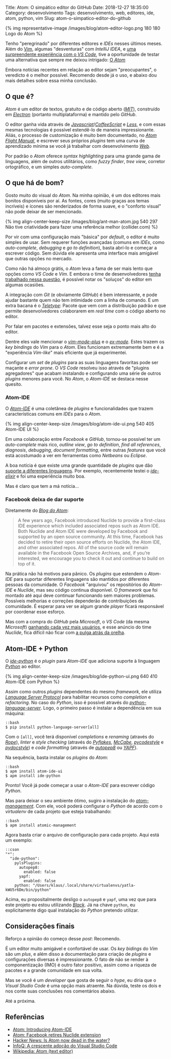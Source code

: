 Title: Atom: O simpático editor do GitHub
Date: 2018-12-27 18:35:00
Category: desenvolvimento
Tags: desenvolvimento, web, editores, ide, atom, python, vim
Slug: atom-o-simpatico-editor-do-github

{% img representative-image /images/blog/atom-editor-logo.png 180 180 Logo do Atom %}

Tenho "peregrinado" por diferentes editores e _IDEs_ nesses últimos meses. Além
do [Vim]({tag}vim "Leia mais sobre Vim"), algumas "desventuras" com _IntelliJ IDEA_,
e [uma surpreendente experiência com o _VS Code_]({filename}eu-me-rendo-vscode.md "Eu me rendo: VS Code"),
tive a oportunidade de testar uma alternativa que sempre me deixou intrigado:
[O _Atom_](https://atom.io/ "A hackable text editor for the 21st Century")

<!-- PELICAN_END_SUMMARY -->

Embora notícias recentes em relação ao editor sejam "preocupantes", o veredicto
é o melhor possível. Recomendo desde já o uso, e abaixo dou mais detalhes
sobre essa minha conclusão.

## O que é?

_Atom_ é um editor de textos, gratuito e de código aberto
([_MIT_](https://en.wikipedia.org/wiki/MIT_License "Leia mais sobre a MIT License")),
construído em [_Electron_](https://github.com/electron/electron "Leia mais sobre Electron")
(portanto multiplataforma) e mantido pelo _GitHub_.

O editor ganha vida através de
[_Javascript_]({tag}javascript "Leia mais sobre Javascript")/[_CoffeeScript_](https://coffeescript.org/ "CoffeeScript is a little language that compiles into JavaScript") e
[_Less_](http://lesscss.org/ "It's CSS, with just a little more."), e com essas
mesmas tecnologias é possível estendê-lo de maneira impressionante. Aliás, o
processo de customização é muito bem documentado, no
[_Atom Flight Manual_](https://flight-manual.atom.io/ "Leia mais na página oficial"),
e escrever seus próprios _plugins_ tem uma curva de aprendizado mínima se você
já trabalhar com desenvolvimento [_Web_]({tag}web "Leia mais sobre web").

Por padrão o _Atom_ oferece _syntax highlighting_ para uma grande gama de linguagens,
além de outros utilitários, como _fuzzy finder_, _tree view_, corretor ortográfico,
e um simples _auto-complete_.

## O que há de bom?

Gosto muito do visual do _Atom_. Na minha opinião, é um dos editores mais bonitos
disponíveis por aí. As fontes, cores (muito graças aos temas incríveis)
e ícones são renderizados de forma suave, e o "conforto visual" não pode deixar de ser
mencionado.

{% img align-center-keep-size /images/blog/ant-man-atom.jpg 540 297 Não tive criatividade para fazer uma referência melhor (collider.com) %}

Por vir com uma configuração mais "básica"
por _default_, o editor é muito simples de usar. Sem requerer funções avançadas
(comuns em _IDEs_, como _auto-complete_, _debugging_ e _go to definition_), basta
abrí-lo e começar a escrever código. Sem dúvida ele apresenta uma interface
mais amigável que outras opções no mercado.

Como não há almoço grátis, o _Atom_ leva a fama de ser mais lento que
opções como _VS Code_ e _Vim_. E embora o time de desenvolvedores
[tenha trabalhado nessa questão](https://blog.atom.io/2017/04/18/improving-startup-time.html "Improving Startup time"),
é possível notar os "soluços" do editor em algumas ocasiões.

A integração com _Git_ (e obviamente _GitHub_) é bem interessante, e pode ajudar
bastante quem não tem intimidade com a linha de comando. E um extra bacana é o
[_Teletype_](https://teletype.atom.io/ "Collaborate in real time in Atom"):
Pacote que vem com a distribuição padrão e que permite desenvolvedores colaborarem
em _real time_ com o código aberto no editor.

Por falar em pacotes e extensões, talvez esse seja o ponto mais alto do editor.

Dentre eles vale mencionar o [_vim-mode-plus_](https://atom.io/packages/vim-mode-plus "vim-mode improved")
e o [_ex-mode_](https://atom.io/packages/ex-mode "Ex for Atom's vim-mode"). Estes
trazem os _key bindings_ do _Vim_ para o _Atom_. Eles funcionam extremamente bem
e é a "experiência _Vim-like_" mais eficiente que já experimentei.

Configurar um _set_ de _plugins_ para as suas linguagens favoritas pode
ser maçante e _error prone_. O _VS Code_ resolveu isso através de "plugins agregadores"
que acabam instalando e configurando uma série de outros _plugins_ menores para você. No
_Atom_, o _Atom-IDE_ se destaca nesse quesito.

### Atom-IDE

O [_Atom-IDE_](https://ide.atom.io/ "Improve language integration") é uma coletânea
de _plugins_ e funcionalidades que trazem características comuns em _IDEs_ para o
_Atom_.

{% img align-center-keep-size /images/blog/atom-ide-ui.png 540 405 Atom-IDE UI %}

Em uma colaboração entre _Facebook_ e _GitHub_, tornou-se possível ter um _auto-complete_
mais rico, _outline view_, _go to definition_, _find all references_, _diagnosis_,
_debugging_, _document formatting_, entre outras _features_ que você está acostumado a ver
em ferramentas como _Netbeans_ ou _Eclipse_.

A boa notícia é que existe uma grande quantidade de _plugins_ que dão [suporte a diferentes linguagens](https://atom.io/packages/search?q=IDE "Veja mais plugins de Atom-IDE"). Por exemplo,
recentemente testei o [_ide-elixir_](https://atom.io/packages/ide-elixir "Plugin para o Elixir")
e foi uma experiência muito boa.

Mas é claro que tem a má notícia...

### Facebook deixa de dar suporte

Diretamente do [_Blog do Atom_](https://blog.atom.io/2018/12/12/facebook-retires-nuclide-extension.html "Facebook retires Nuclide extension"):

> A few years ago, Facebook introduced Nuclide to provide a first-class IDE experience which included associated repos such as Atom IDE. Both Nuclide and Atom IDE were developed by Facebook and supported by an open source community. At this time, Facebook has decided to retire their open source efforts on Nuclide, the Atom IDE, and other associated repos. All of the source code will remain available in the Facebook Open Source Archives, and, if you’re interested, we encourage you to check it out and continue to build on top of it.

Na prática não há motivos para pânico. Os _plugins_ que estendem o _Atom-IDE_
para suportar diferentes linguagens são mantidos por diferentes pessoas da
comunidade. O _Facebook_ "arquivou" os repositórios do _Atom-IDE_ e _Nuclide_,
mas seu código continua disponível. O _framework_ que foi montado
até aqui deve continuar funcionando sem maiores problemas. Possíveis melhorias e correções
dependerão de contribuições da comunidade. É esperar para ver se algum grande _player_ ficará
responsável por coordenar esse esforço.

Mas com a compra do _GitHub_ pela _Microsoft_,
o _VS Code_ (da mesma _Microsoft_) [ganhando cada vez mais usuários](https://www.infoq.com/br/news/2018/12/the-rise-vscode "A crescente adoção do Visual Studio Code"), e esse anúncio do
time _Nuclide_, fica difícil não ficar com [a pulga atrás da orelha](https://news.ycombinator.com/item?id=18507817 "Is Atom now dead in the water?").

## Atom-IDE + Python

O [_ide-python_](https://atom.io/packages/ide-python) é o _plugin_ para _Atom-IDE_
que adiciona suporte à linguagem [_Python_]({tag}python "Leia mais sobre Python")
ao editor.

{% img align-center-keep-size /images/blog/ide-python-ui.png 640 410 Atom-IDE com Python %}

Assim como outros _plugins_ dependentes do mesmo _framework_, ele utiliza [_Language Server Protocol_](https://github.com/Microsoft/language-server-protocol "Defines a common protocol for language servers")
para habilitar recursos como _completion_ e _refactoring_. No caso do _Python_, isso é
possível através do [_python-language-server_](https://github.com/palantir/python-language-server "An implementation of the Language Server Protocol for Python"). Logo, o primeiro passo
é instalar a dependência em sua máquina:

    ::bash
    $ pip install python-language-server[all]

Com o `[all]`, você terá disponível _completions_ e _renaming_ (através do
[_Rope_](https://github.com/python-rope/rope "Repositório do Rope")),
_linter_ e _style checking_ (através do [_Pyflakes_](https://github.com/PyCQA/pyflakes "Repositório do Pyflakes"), [_McCabe_](https://github.com/PyCQA/mccabe "Repositório do McCabe"),
[_pycodestyle_](https://github.com/PyCQA/pycodestyle "Repositório do pycodestyle") e
[_pydocstyle_](https://github.com/PyCQA/pydocstyle "Repositório do pydocstyle")) e
_code formatting_ (através de [_autopep8_](https://github.com/hhatto/autopep8 "Repositório do autopep8")
ou [_YAPF_](https://github.com/google/yapf "Repositório do YAPF")).

Na sequência, basta instalar os _plugins_ do _Atom_:

    ::bash
    $ apm install atom-ide-ui
    $ apm install ide-python

Pronto! Você já pode começar a usar o _Atom-IDE_ para escrever código _Python_.

Mas para deixar o seu ambiente ótimo, sugiro a instalação do [_atom-management_](https://atom.io/packages/atomic-management "Per-project Atom config"). Com ele, você poderá
configurar o _Python_ de acordo com o _virtualenv_ de cada projeto que esteja trabalhando:

    ::bash
    $ apm install atomic-management

Agora basta criar o arquivo de configuração para cada projeto. Aqui está um exemplo:

    ::cson
    "*":
      "ide-python":
        pylsPlugins:
          autopep8:
            enabled: false
          yapf:
            enabled: false
        python: "/Users/klaus/.local/share/virtualenvs/yatla-kWU5r6Dm/bin/python"

Acima, eu propositalmente desligo o `autopep8` e `yapf`, uma vez que para este
projeto eu estou utilizando [_Black_](https://github.com/rupert/pyls-black "Black plugin for the Python Language Server"). Já na chave `python`, eu explicitamente digo qual instalação
do _Python_ pretendo utilizar.

## Considerações finais

Reforço a opinião do começo desse _post_: Recomendo.

É um editor muito amigável e confortável de usar. Os _key bidings_ do _Vim_ são
um _plus_, e além disso a documentação para criação de _plugins_
e configurações diversas é impressionante. O fato de não se render à componentização (IMO) é
outro fator positivo, assim como a riqueza de pacotes e a grande comunidade em sua volta.

Mas se você é um _developer_ que gosta de seguir o _hype_, eu diria que o _Visual
Studio Code_ é uma opção mais atraente. Na dúvida, teste os dois e nos conte suas
conclusões nos comentários abaixo.

Até a próxima.

## Referências

- [Atom: Introducing Atom-IDE](https://blog.atom.io/2017/09/12/announcing-atom-ide.html)
- [Atom: Facebook retires Nuclide extension](https://blog.atom.io/2018/12/12/facebook-retires-nuclide-extension.html)
- [Hacker News: Is Atom now dead in the water?](https://news.ycombinator.com/item?id=18507817)
- [InfoQ: A crescente adoção do Visual Studio Code](https://www.infoq.com/br/news/2018/12/the-rise-vscode)
- [Wikipedia: Atom \(text editor\)](<https://en.wikipedia.org/wiki/Atom_(text_editor)>)
